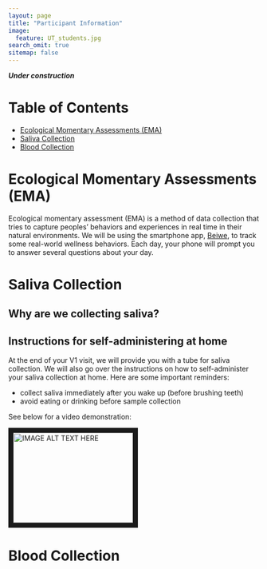 ```yaml
---
layout: page
title: "Participant Information"
image:
  feature: UT_students.jpg
search_omit: true
sitemap: false
---
```


***Under construction***
# Table of Contents

  * [Ecological Momentary Assessments (EMA)](#ecological-momentary-assessments-(EMA))
  * [Saliva Collection](#saliva-collection)
  * [Blood Collection](#blood-collection)


# Ecological Momentary Assessments (EMA)
Ecological momentary assessment (EMA) is a method of data collection that tries to capture peoples’ behaviors and experiences in real time in their natural environments. We will be using the smartphone app, [Beiwe](https://www.hsph.harvard.edu/onnela-lab/beiwe-research-platform/), to track some real-world wellness behaviors. Each day, your phone will prompt you to answer several questions about your day. 

# Saliva Collection

## Why are we collecting saliva?


## Instructions for self-administering at home

At the end of your V1 visit, we will provide you with a tube for saliva collection. We will also go over the instructions on how to self-administer your saliva collection at home. Here are some important reminders:

- collect saliva immediately after you wake up (before brushing teeth) 
- avoid eating or drinking before sample collection

See below for a video demonstration:

<a href="http://www.youtube.com/watch?feature=player_embedded&v=8-AxSDHLbBE
" target="_blank"><img src="http://img.youtube.com/vi/8-AxSDHLbBE/0.jpg" 
alt="IMAGE ALT TEXT HERE" width="240" height="180" border="10" /></a>

# Blood Collection
